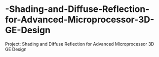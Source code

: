 # -Shading-and-Diffuse-Reflection-for-Advanced-Microprocessor-3D-GE-Design
Project: Shading and Diffuse Reflection for Advanced Microprocessor 3D GE Design
